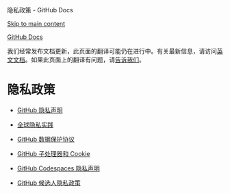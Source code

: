 隐私政策 - GitHub Docs

[Skip to main content](#main-content)

[](/cn)[GitHub Docs](/cn)

我们经常发布文档更新，此页面的翻译可能仍在进行中。有关最新信息，请访问[英文文档](/en)。如果此页面上的翻译有问题，请[告诉我们](https://github.com/contact?form[subject]=translation%20issue%20on%20docs.github.com&form[comments]=)。

隐私政策
==========

* [GitHub 隐私声明](/cn/site-policy/privacy-policies/github-privacy-statement)

* [全球隐私实践](/cn/site-policy/privacy-policies/global-privacy-practices)

* [GitHub 数据保护协议](/cn/site-policy/privacy-policies/github-data-protection-agreement)

* [GitHub 子处理器和 Cookie](/cn/site-policy/privacy-policies/github-subprocessors-and-cookies)

* [GitHub Codespaces 隐私声明](/cn/site-policy/privacy-policies/github-codespaces-privacy-statement)

* [GitHub 候选人隐私政策](/cn/site-policy/privacy-policies/github-candidate-privacy-policy)
